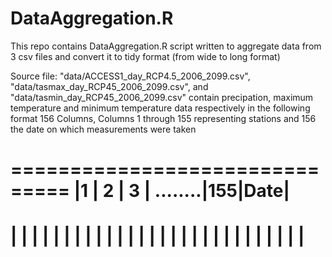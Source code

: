 # DataAggregation.R 

This repo contains DataAggregation.R script written to aggregate data from 3 csv files and convert it to tidy format (from wide to long format)

Source file: "data/ACCESS1_day_RCP4.5_2006_2099.csv", "data/tasmax_day_RCP45_2006_2099.csv", and "data/tasmin_day_RCP45_2006_2099.csv" contain precipation, maximum temperature and minimum temperature data respectively in the following format 156 Columns, Columns 1 through 155 representing stations
and 156 the date on which measurements were taken

===============================
|1 | 2 | 3 | ........|155|Date|
===============================
|  |   |   |         |   |    |
|  |   |   |         |   |    |
|  |   |   |         |   |    |
|  |   |   |         |   |    |
===============================



